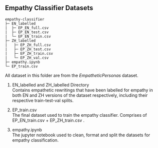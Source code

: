 ## Empathy Classifier Datasets
```
empathy-classifier
├─ EN_labelled
|  ├─ EP_EN_full.csv
|  ├─ EP_EN_test.csv
|  └─ EP_EN_train.csv
├─ ZH_labelled
|   ├─ EP_ZH_full.csv
|   ├─ EP_ZH_test.csv
|   ├─ EP_ZH_train.csv
|   └─ EP_ZH_val.csv
├─ empathy.ipynb
└─ EP_train.csv
```

All dataset in this folder are from the <i>EmpatheticPersonas</i> dataset.

1. EN_labelled and ZH_labelled Directory<br>
Contains empathetic rewritings that have been labelled for empathy in both EN and ZH versions of the dataset respectively, including their respective train-test-val splits.

2. EP_train.csv <br>
The final dataset used to train the empathy classifier. Comprises of EP_EN_train.csv + EP_ZH_train.csv .

3. empathy.ipynb <br>
The jupyter notebook used to clean, format and split the datasets for empathy classification.
